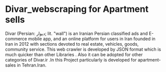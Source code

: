 # Divar_webscraping for Apartment sells 
Divar (Persian: دیوار; lit. "wall") is an Iranian Persian classified ads and E-commerce mobile app, and an online platform for users in Iran founded in Iran in 2012 with sections devoted to real estate, vehicles, goods, community service. This web crawler is developed by JSON format which is much quicker than other Libraries . Also it can be adopted for other categories of Divar.ir .In this Project particularly is developed for apartment-sales in Tehran.Iran.
